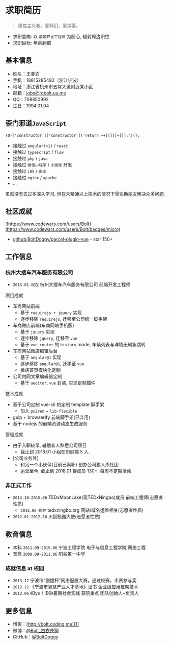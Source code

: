# 求职简历

> 理性主义者，爱科幻，爱探索。

* 求职意向: 以 `前端开发工程师` 为圆心, 辐射周边职位
* 求职目标: 年薪翻倍

## 基本信息

* 姓名：王春岩
* 手机：18815285492（浙江宁波）
* 地址：浙江省杭州市五常大道附近某小区
* 邮箱：jobs@robolt.uu.me
* QQ：708850992
* 生日：1994.01.04

## 歪门邪道`JavaScript`

```
(0)['constructor']['constructor']('return ++[[]][+[]];')();
```

* 接触过 `angular(>1)` / `react`
* 接触过 `typescript` / `flow`
* 接触过 `php` / `java`
* 接触过 `微信小程序` / `小游戏` 开发
* 接触过 `iOS` / `安卓`
* 接触过 `nginx` / `apache`
* ...

虽然没有去过多深入学习, 但在未精通以上技术的情况下曾协助朋友解决众多问题.

## 社区成就

![https://www.codewars.com/users/Bolt](https://www.codewars.com/users/Bolt/badges/micro)

* [github:BoltDoggy/parcel-plugin-vue](https://github.com/BoltDoggy/parcel-plugin-vue) - star 150+

## 工作信息

### 杭州大搜车汽车服务有限公司

* `2015.01-现在` 杭州大搜车汽车服务有限公司 前端开发工程师

项目成就

* 车商网站前端
	* 基于 `requirejs + jquery` 实现
	* 逐步移除 `requirejs`, 迁移至公司统一脚手架
* 车商微店前端(车商网站手机版)
	* 基于 `jquery` 实现
	* 逐步移除 `jquery`, 迁移至 `vue`
	* 基于 `vue-router` 的 `history` mode, 车辆列表与详情无刷新跳转
* 车商网站微店编辑后台
	* 基于 `angular@1` 实现
	* 逐步移除 `angular@1`, 迁移至 `vue`
	* 微店首页模块化定制
* 公司内网文章编辑器定制
	* 基于 `ueditor`, `vue` 封装, 实现定制插件

技术成就

* 基于公司定制 vue-cli 的定制 template 脚手架
	* 加入 `px2rem` + `lib-flexible`
* gulp + browserify 前端脚手架(已弃用)
* 基于 nodejs 的前端资源动态生成服务

管理成就

* 由于入职较早, 辅助新人熟悉公司项目
	* 截止到 2018.01 小组在职前端 5 人.
* [公司业务外]
	* 和另一个小伙伴(目前已离职) 创办公司狼人杀社团
	* 运营至今, 截止到 2018.01 群成员 130+, 每周不定期活动

### 非正式工作

* `2013.10-2015.06` TEDxMoonLake(现TEDxNingbo)成员 前端工程师(志愿者性质)
	* `2015.06-现在` tedxningbo.org 网站/域名运维相关(志愿者性质)
* `2012.01-2012.10` 火狐校园大使(志愿者性质)

## 教育信息

* 本科 `2011.09-2015.06` 宁波工程学院 电子与信息工程学院 网络工程
* 普高 `2008.09-2011.06` 阳谷第一中学

### 成就信息 at 校园

* `2013.12` 宁波市“锐捷杯”网络配置大赛，通过校赛，市赛参与奖
* `2012.12` 《宁波市智慧产业人才基地》证书 企业级应用框架技术
* `2012.06` 《Bye！IE6》暑期社会实践 获院重点 团队创始人+负责人

## 更多信息

* 博客：[http://bolt.coding.me][1]
* 微博：[@Bolt_白衣苍狗][2]
* GitHub：[@BoltDoggy][3]



[1]: http://bolt.coding.me "coding"
[2]: http://weibo.com/clbolt "新浪：@Bolt_白衣苍狗"
[3]: http://github.com/BoltDoggy "Bolt"
